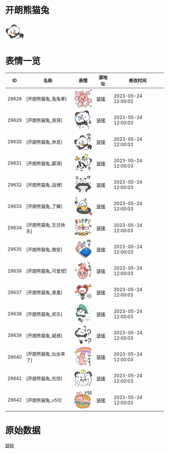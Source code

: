 # 开朗熊猫兔

<img src="./cover.png" height="60" alt="cover" />

# 表情一览

|ID|名称|表情|源地址|修改时间|
|----|----|----|----|----|
|29628|[开朗熊猫兔_兔兔拳]|<img src="./pic/029628_%5B开朗熊猫兔_兔兔拳%5D.png" height="60" alt="兔兔拳"/>|[链接](https://i0.hdslb.com/bfs/garb/3ed5bc1d35084100123fa7458c7f2b4f1509df0f.png)|2023-05-24 12:00:02|
|29629|[开朗熊猫兔_哭哭]|<img src="./pic/029629_%5B开朗熊猫兔_哭哭%5D.png" height="60" alt="哭哭"/>|[链接](https://i0.hdslb.com/bfs/garb/aa38d976e3125e98d1784209a5febd1ab867b337.png)|2023-05-24 12:00:03|
|29630|[开朗熊猫兔_休息]|<img src="./pic/029630_%5B开朗熊猫兔_休息%5D.png" height="60" alt="休息"/>|[链接](https://i0.hdslb.com/bfs/garb/dbb027f8fecaed2e4434c3d7b5c766d0c9ca31fb.png)|2023-05-24 12:00:03|
|29631|[开朗熊猫兔_脚滑]|<img src="./pic/029631_%5B开朗熊猫兔_脚滑%5D.png" height="60" alt="脚滑"/>|[链接](https://i0.hdslb.com/bfs/garb/3d243188271c46ef4ed47ea7677f9c14a027f223.png)|2023-05-24 12:00:03|
|29632|[开朗熊猫兔_自律]|<img src="./pic/029632_%5B开朗熊猫兔_自律%5D.png" height="60" alt="自律"/>|[链接](https://i0.hdslb.com/bfs/garb/24be2184bb695d1bbc757ad39229c03675c42deb.png)|2023-05-24 12:00:03|
|29633|[开朗熊猫兔_了解]|<img src="./pic/029633_%5B开朗熊猫兔_了解%5D.png" height="60" alt="了解"/>|[链接](https://i0.hdslb.com/bfs/garb/f25db0ed8e3d39bba9974aa58befc22e402bca9f.png)|2023-05-24 12:00:03|
|29634|[开朗熊猫兔_生日快乐]|<img src="./pic/029634_%5B开朗熊猫兔_生日快乐%5D.png" height="60" alt="生日快乐"/>|[链接](https://i0.hdslb.com/bfs/garb/22345ad498cbff1a9594d5da3b4ef6d6c4b36002.png)|2023-05-24 12:00:03|
|29635|[开朗熊猫兔_晚安]|<img src="./pic/029635_%5B开朗熊猫兔_晚安%5D.png" height="60" alt="晚安"/>|[链接](https://i0.hdslb.com/bfs/garb/5314a53079b6741c49c6f391ae8953c1cbd2c0fb.png)|2023-05-24 12:00:03|
|29636|[开朗熊猫兔_可爱捏]|<img src="./pic/029636_%5B开朗熊猫兔_可爱捏%5D.png" height="60" alt="可爱捏"/>|[链接](https://i0.hdslb.com/bfs/garb/1f10837e940b6c308250b3b75404b835593b1c01.png)|2023-05-24 12:00:03|
|29637|[开朗熊猫兔_害羞]|<img src="./pic/029637_%5B开朗熊猫兔_害羞%5D.png" height="60" alt="害羞"/>|[链接](https://i0.hdslb.com/bfs/garb/e12997fdda769369982841a23bc7f0d2a417bd85.png)|2023-05-24 12:00:03|
|29638|[开朗熊猫兔_欢乐]|<img src="./pic/029638_%5B开朗熊猫兔_欢乐%5D.png" height="60" alt="欢乐"/>|[链接](https://i0.hdslb.com/bfs/garb/fb805e1d42c7ca5f8163461803ec7caf3438f220.png)|2023-05-24 12:00:03|
|29639|[开朗熊猫兔_疑惑]|<img src="./pic/029639_%5B开朗熊猫兔_疑惑%5D.png" height="60" alt="疑惑"/>|[链接](https://i0.hdslb.com/bfs/garb/a05903e4841b9d58d021b4ff34d8cbda580f4688.png)|2023-05-24 12:00:03|
|29640|[开朗熊猫兔_仙女来了]|<img src="./pic/029640_%5B开朗熊猫兔_仙女来了%5D.png" height="60" alt="仙女来了"/>|[链接](https://i0.hdslb.com/bfs/garb/2e68c79786f3f5d4e4aa8ab54356da2af0336333.png)|2023-05-24 12:00:03|
|29641|[开朗熊猫兔_吃惊]|<img src="./pic/029641_%5B开朗熊猫兔_吃惊%5D.png" height="60" alt="吃惊"/>|[链接](https://i0.hdslb.com/bfs/garb/1bf5082d389918a54139c8eb01b11029c642ae74.png)|2023-05-24 12:00:03|
|29642|[开朗熊猫兔_v50]|<img src="./pic/029642_%5B开朗熊猫兔_v50%5D.png" height="60" alt="v50"/>|[链接](https://i0.hdslb.com/bfs/garb/924f908e27151d7a6fc743e95ff57484bdd98e30.png)|2023-05-24 12:00:03|

# 原始数据

[跳转](./raw.json)


